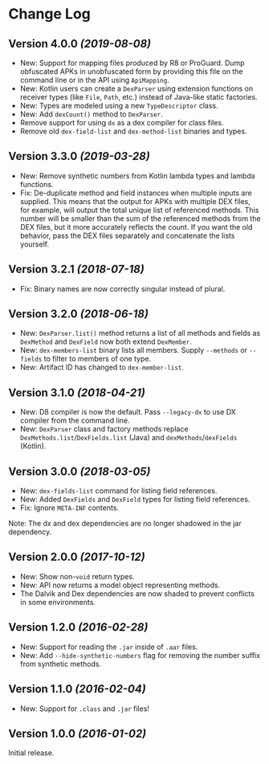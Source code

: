 Change Log
==========

Version 4.0.0 *(2019-08-08)*
----------------------------

  * New: Support for mapping files produced by R8 or ProGuard. Dump obfuscated APKs in unobfuscated
    form by providing this file on the command line or in the API using `ApiMapping`.
  * New: Kotlin users can create a `DexParser` using extension functions on receiver types
    (like `File`, `Path`, etc.) instead of Java-like static factories.
  * New: Types are modeled using a new `TypeDescriptor` class.
  * New: Add `dexCount()` method to `DexParser`.
  * Remove support for using `dx` as a dex compiler for class files.
  * Remove old `dex-field-list` and `dex-method-list` binaries and types.


Version 3.3.0 *(2019-03-28)*
----------------------------

 * New: Remove synthetic numbers from Kotlin lambda types and lambda functions.
 * Fix: De-duplicate method and field instances when multiple inputs are supplied. This means that
   the output for APKs with multiple DEX files, for example, will output the total unique list of
   referenced methods. This number will be smaller than the sum of the referenced methods from the
   DEX files, but it more accurately reflects the count. If you want the old behavior, pass the
   DEX files separately and concatenate the lists yourself.


Version 3.2.1 *(2018-07-18)*
----------------------------

 * Fix: Binary names are now correctly singular instead of plural.


Version 3.2.0 *(2018-06-18)*
----------------------------

 * New: `DexParser.list()` method returns a list of all methods and fields as `DexMethod` and
   `DexField` now both extend `DexMember`.
 * New: `dex-members-list` binary lists all members. Supply `--methods` or `--fields` to filter
   to members of one type.
 * New: Artifact ID has changed to `dex-member-list`.


Version 3.1.0 *(2018-04-21)*
----------------------------

 * New: D8 compiler is now the default. Pass `--legacy-dx` to use DX compiler from the command line.
 * New: `DexParser` class and factory methods replace `DexMethods.list`/`DexFields.list` (Java) and `dexMethods`/`dexFields` (Kotlin).


Version 3.0.0 *(2018-03-05)*
----------------------------

 * New: `dex-fields-list` command for listing field references.
 * New: Added `DexFields` and `DexField` types for listing field references.
 * Fix: Ignore `META-INF` contents.

Note: The dx and dex dependencies are no longer shadowed in the jar dependency.


Version 2.0.0 *(2017-10-12)*
----------------------------

 * New: Show non-`void` return types.
 * New: API now returns a model object representing methods.
 * The Dalvik and Dex dependencies are now shaded to prevent conflicts in some environments.


Version 1.2.0 *(2016-02-28)*
----------------------------

 * New: Support for reading the `.jar` inside of `.aar` files.
 * New: Add `--hide-synthetic-numbers` flag for removing the number suffix from synthetic methods.


Version 1.1.0 *(2016-02-04)*
----------------------------

 * New: Support for `.class` and `.jar` files!


Version 1.0.0 *(2016-01-02)*
----------------------------

Initial release.
